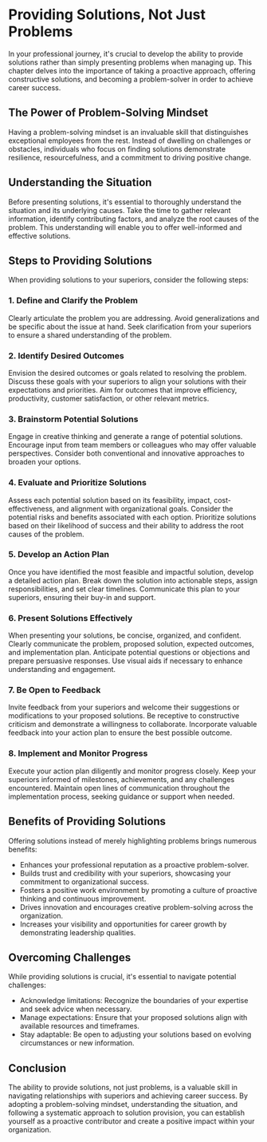 Providing Solutions, Not Just Problems
=================================================

In your professional journey, it's crucial to develop the ability to provide solutions rather than simply presenting problems when managing up. This chapter delves into the importance of taking a proactive approach, offering constructive solutions, and becoming a problem-solver in order to achieve career success.

The Power of Problem-Solving Mindset
------------------------------------

Having a problem-solving mindset is an invaluable skill that distinguishes exceptional employees from the rest. Instead of dwelling on challenges or obstacles, individuals who focus on finding solutions demonstrate resilience, resourcefulness, and a commitment to driving positive change.

Understanding the Situation
---------------------------

Before presenting solutions, it's essential to thoroughly understand the situation and its underlying causes. Take the time to gather relevant information, identify contributing factors, and analyze the root causes of the problem. This understanding will enable you to offer well-informed and effective solutions.

Steps to Providing Solutions
----------------------------

When providing solutions to your superiors, consider the following steps:

### 1. **Define and Clarify the Problem**

Clearly articulate the problem you are addressing. Avoid generalizations and be specific about the issue at hand. Seek clarification from your superiors to ensure a shared understanding of the problem.

### 2. **Identify Desired Outcomes**

Envision the desired outcomes or goals related to resolving the problem. Discuss these goals with your superiors to align your solutions with their expectations and priorities. Aim for outcomes that improve efficiency, productivity, customer satisfaction, or other relevant metrics.

### 3. **Brainstorm Potential Solutions**

Engage in creative thinking and generate a range of potential solutions. Encourage input from team members or colleagues who may offer valuable perspectives. Consider both conventional and innovative approaches to broaden your options.

### 4. **Evaluate and Prioritize Solutions**

Assess each potential solution based on its feasibility, impact, cost-effectiveness, and alignment with organizational goals. Consider the potential risks and benefits associated with each option. Prioritize solutions based on their likelihood of success and their ability to address the root causes of the problem.

### 5. **Develop an Action Plan**

Once you have identified the most feasible and impactful solution, develop a detailed action plan. Break down the solution into actionable steps, assign responsibilities, and set clear timelines. Communicate this plan to your superiors, ensuring their buy-in and support.

### 6. **Present Solutions Effectively**

When presenting your solutions, be concise, organized, and confident. Clearly communicate the problem, proposed solution, expected outcomes, and implementation plan. Anticipate potential questions or objections and prepare persuasive responses. Use visual aids if necessary to enhance understanding and engagement.

### 7. **Be Open to Feedback**

Invite feedback from your superiors and welcome their suggestions or modifications to your proposed solutions. Be receptive to constructive criticism and demonstrate a willingness to collaborate. Incorporate valuable feedback into your action plan to ensure the best possible outcome.

### 8. **Implement and Monitor Progress**

Execute your action plan diligently and monitor progress closely. Keep your superiors informed of milestones, achievements, and any challenges encountered. Maintain open lines of communication throughout the implementation process, seeking guidance or support when needed.

Benefits of Providing Solutions
-------------------------------

Offering solutions instead of merely highlighting problems brings numerous benefits:

* Enhances your professional reputation as a proactive problem-solver.
* Builds trust and credibility with your superiors, showcasing your commitment to organizational success.
* Fosters a positive work environment by promoting a culture of proactive thinking and continuous improvement.
* Drives innovation and encourages creative problem-solving across the organization.
* Increases your visibility and opportunities for career growth by demonstrating leadership qualities.

Overcoming Challenges
---------------------

While providing solutions is crucial, it's essential to navigate potential challenges:

* Acknowledge limitations: Recognize the boundaries of your expertise and seek advice when necessary.
* Manage expectations: Ensure that your proposed solutions align with available resources and timeframes.
* Stay adaptable: Be open to adjusting your solutions based on evolving circumstances or new information.

Conclusion
----------

The ability to provide solutions, not just problems, is a valuable skill in navigating relationships with superiors and achieving career success. By adopting a problem-solving mindset, understanding the situation, and following a systematic approach to solution provision, you can establish yourself as a proactive contributor and create a positive impact within your organization.
